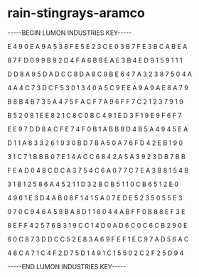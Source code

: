 # rain-stingrays-aramco

-----BEGIN LUMON INDUSTRIES KEY-----

E 4 9 0 E A 9 A 5 3 8 F E 5 E 2 3 C E 0 3 B 7 F E 3 B C A B E A

8 7 F D 0 9 9 B 9 2 D 4 F A 6 B 8 E A E 3 B 4 E D 9 1 5 9 1 1 1

D D 8 A 9 5 D A D C C 8 D A 8 C 9 B E 6 4 7 A 3 2 3 8 7 5 0 4 A

4 A 4 C 7 3 D C F 5 3 0 1 3 4 0 A 5 C 9 E E A 9 A 9 A E 8 A 7 9

B 8 B 4 B 7 3 5 A 4 7 5 F A C F 7 A 9 6 F F 7 C 2 1 2 3 7 9 1 9

B 5 2 0 8 1 E E 8 2 1 C 8 C 0 B C 4 9 1 E D 3 F 1 9 E 9 F 6 F 7

E E 9 7 D D 8 A C F E 7 4 F 0 B 1 A B B 8 D 4 B 5 A 4 9 4 5 E A

D 1 1 A 8 3 3 2 6 1 9 3 0 B D 7 B A 5 0 A 7 6 F D 4 2 E B 1 9 0

3 1 C 7 1 B B B 0 7 E 1 4 A C C 6 8 4 2 A 5 A 3 9 2 3 D B 7 B B

F E A D 0 4 8 C D C A 3 7 5 4 C 6 A 0 7 7 C 7 E A 3 B 8 1 5 4 B

3 1 B 1 2 5 8 6 A 4 5 2 1 1 D 3 2 B C B 5 1 1 0 C B 6 5 1 2 E 0

4 9 6 1 E 3 D 4 A B 0 8 F 1 4 1 5 A 0 7 E D E 5 2 3 5 0 5 5 E 3

0 7 0 C 9 4 6 A 5 9 B A 8 D 1 1 8 0 4 4 A B F F 0 B 8 8 E F 3 E

8 E F F 4 2 5 7 6 B 3 1 9 C C 1 4 D 0 A D 6 C 0 C 6 C B 2 9 0 E

6 0 C 8 7 3 D D C C 5 2 E 8 3 A 6 9 F E F 1 E C 9 7 A D 5 6 A C

4 8 C A 7 1 C 4 F 2 D 7 5 D 1 4 9 1 C 1 5 5 0 2 C 2 F 2 5 D 9 4

-----END LUMON INDUSTRIES KEY-----
